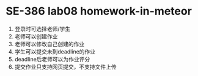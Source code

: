 # SE-386 lab08 homework-in-meteor   

1. 登录时可选择老师/学生
2. 老师可以创建作业
3. 老师可以修改自己创建的作业
4. 学生可以提交未到deadline的作业
5. deadline后老师可以为作业评分
6. 提交作业只支持网页提交，不支持文件上传
